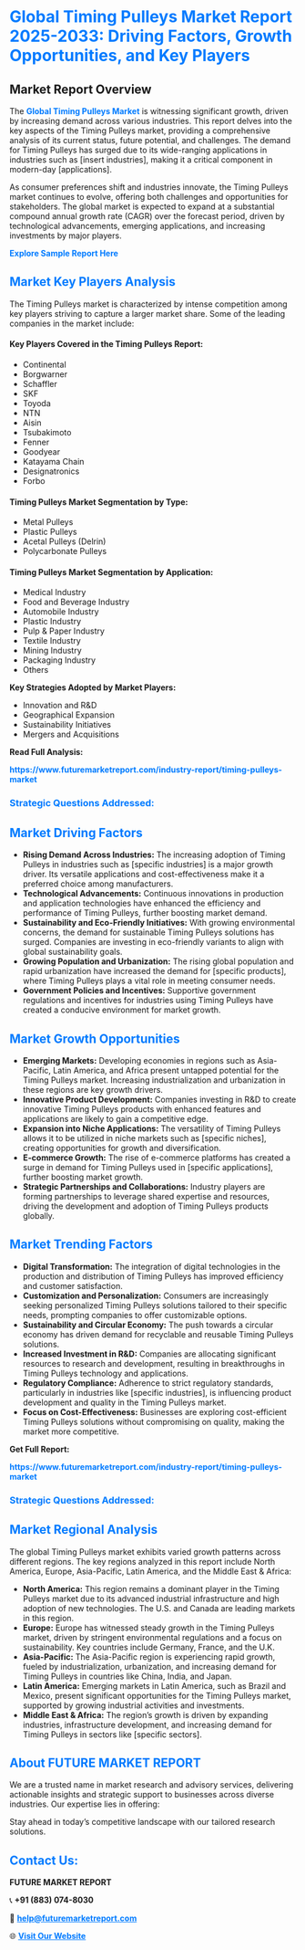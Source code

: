 <h1 style="color: #007BFF;">Global Timing Pulleys Market Report 2025-2033: Driving Factors, Growth Opportunities, and Key Players</h1>

<section id="overview">
<h2>Market Report Overview</h2>
<p>The <a href="https://www.futuremarketreport.com/industry-report/timing-pulleys-market" style="color: #007BFF; text-decoration: none;"><strong>Global Timing Pulleys Market</strong></a> is witnessing significant growth, driven by increasing demand across various industries. This report delves into the key aspects of the Timing Pulleys market, providing a comprehensive analysis of its current status, future potential, and challenges. The demand for Timing Pulleys has surged due to its wide-ranging applications in industries such as [insert industries], making it a critical component in modern-day [applications].</p>
<p>As consumer preferences shift and industries innovate, the Timing Pulleys market continues to evolve, offering both challenges and opportunities for stakeholders. The global market is expected to expand at a substantial compound annual growth rate (CAGR) over the forecast period, driven by technological advancements, emerging applications, and increasing investments by major players.</p>
</section>

<section id="overview">
<p><a href="https://www.futuremarketreport.com/request-sample/reportId=60050" style="color: #007BFF; text-decoration: none;"><strong>Explore Sample Report Here</strong></a></p>
</section>

<section id="key-players">
<h2 style="color: #007BFF;">Market Key Players Analysis</h2>
<p>The Timing Pulleys market is characterized by intense competition among key players striving to capture a larger market share. Some of the leading companies in the market include:</p>
<h4>Key Players Covered in the Timing Pulleys Report:</h4>
<ul><li>Continental</li><li>Borgwarner</li><li>Schaffler</li><li>SKF</li><li>Toyoda</li><li>NTN</li><li>Aisin</li><li>Tsubakimoto</li><li>Fenner</li><li>Goodyear</li><li>Katayama Chain</li><li>Designatronics</li><li>Forbo</li></ul>
<h4>Timing Pulleys Market Segmentation by Type:</h4>
<ul><li>Metal Pulleys</li><li>Plastic Pulleys</li><li>Acetal Pulleys (Delrin)</li><li>Polycarbonate Pulleys</li></ul>

<h4>Timing Pulleys Market Segmentation by Application:</h4>
<ul><li>Medical Industry</li><li>Food and Beverage Industry</li><li>Automobile Industry</li><li>Plastic Industry</li><li>Pulp &amp; Paper Industry</li><li>Textile Industry</li><li>Mining Industry</li><li>Packaging Industry</li><li>Others</li></ul>
<p><strong>Key Strategies Adopted by Market Players:</strong></p>
<ul>
<li>Innovation and R&D</li>
<li>Geographical Expansion</li>
<li>Sustainability Initiatives</li>
<li>Mergers and Acquisitions</li>
</ul>
</section>

<section>
<p><strong>Read Full Analysis: </strong></p><a href="https://www.futuremarketreport.com/industry-report/timing-pulleys-market" style="color: #007BFF; text-decoration: none;"><strong>https://www.futuremarketreport.com/industry-report/timing-pulleys-market</strong></a>
<h3 style="color: #007BFF;">Strategic Questions Addressed:</h3>
</section>

<section id="driving-factors">
<h2 style="color: #007BFF;">Market Driving Factors</h2>
<ul>
<li><strong>Rising Demand Across Industries:</strong> The increasing adoption of Timing Pulleys in industries such as [specific industries] is a major growth driver. Its versatile applications and cost-effectiveness make it a preferred choice among manufacturers.</li>
<li><strong>Technological Advancements:</strong> Continuous innovations in production and application technologies have enhanced the efficiency and performance of Timing Pulleys, further boosting market demand.</li>
<li><strong>Sustainability and Eco-Friendly Initiatives:</strong> With growing environmental concerns, the demand for sustainable Timing Pulleys solutions has surged. Companies are investing in eco-friendly variants to align with global sustainability goals.</li>
<li><strong>Growing Population and Urbanization:</strong> The rising global population and rapid urbanization have increased the demand for [specific products], where Timing Pulleys plays a vital role in meeting consumer needs.</li>
<li><strong>Government Policies and Incentives:</strong> Supportive government regulations and incentives for industries using Timing Pulleys have created a conducive environment for market growth.</li>
</ul>
</section>

<section id="growth-opportunities">
<h2 style="color: #007BFF;">Market Growth Opportunities</h2>
<ul>
<li><strong>Emerging Markets:</strong> Developing economies in regions such as Asia-Pacific, Latin America, and Africa present untapped potential for the Timing Pulleys market. Increasing industrialization and urbanization in these regions are key growth drivers.</li>
<li><strong>Innovative Product Development:</strong> Companies investing in R&D to create innovative Timing Pulleys products with enhanced features and applications are likely to gain a competitive edge.</li>
<li><strong>Expansion into Niche Applications:</strong> The versatility of Timing Pulleys allows it to be utilized in niche markets such as [specific niches], creating opportunities for growth and diversification.</li>
<li><strong>E-commerce Growth:</strong> The rise of e-commerce platforms has created a surge in demand for Timing Pulleys used in [specific applications], further boosting market growth.</li>
<li><strong>Strategic Partnerships and Collaborations:</strong> Industry players are forming partnerships to leverage shared expertise and resources, driving the development and adoption of Timing Pulleys products globally.</li>
</ul>
</section>

<section id="trending-factors">
<h2 style="color: #007BFF;">Market Trending Factors</h2>
<ul>
<li><strong>Digital Transformation:</strong> The integration of digital technologies in the production and distribution of Timing Pulleys has improved efficiency and customer satisfaction.</li>
<li><strong>Customization and Personalization:</strong> Consumers are increasingly seeking personalized Timing Pulleys solutions tailored to their specific needs, prompting companies to offer customizable options.</li>
<li><strong>Sustainability and Circular Economy:</strong> The push towards a circular economy has driven demand for recyclable and reusable Timing Pulleys solutions.</li>
<li><strong>Increased Investment in R&D:</strong> Companies are allocating significant resources to research and development, resulting in breakthroughs in Timing Pulleys technology and applications.</li>
<li><strong>Regulatory Compliance:</strong> Adherence to strict regulatory standards, particularly in industries like [specific industries], is influencing product development and quality in the Timing Pulleys market.</li>
<li><strong>Focus on Cost-Effectiveness:</strong> Businesses are exploring cost-efficient Timing Pulleys solutions without compromising on quality, making the market more competitive.</li>
</ul>
</section>

<section>
<p><strong>Get Full Report: </strong></p><a href="https://www.futuremarketreport.com/industry-report/timing-pulleys-market" style="color: #007BFF; text-decoration: none;"><strong>https://www.futuremarketreport.com/industry-report/timing-pulleys-market</strong></a>
<h3 style="color: #007BFF;">Strategic Questions Addressed:</h3>
</section>


<section id="regional-analysis">
<h2 style="color: #007BFF;">Market Regional Analysis</h2>
<p>The global Timing Pulleys market exhibits varied growth patterns across different regions. The key regions analyzed in this report include North America, Europe, Asia-Pacific, Latin America, and the Middle East & Africa:</p>
<ul>
<li><strong>North America:</strong> This region remains a dominant player in the Timing Pulleys market due to its advanced industrial infrastructure and high adoption of new technologies. The U.S. and Canada are leading markets in this region.</li>
<li><strong>Europe:</strong> Europe has witnessed steady growth in the Timing Pulleys market, driven by stringent environmental regulations and a focus on sustainability. Key countries include Germany, France, and the U.K.</li>
<li><strong>Asia-Pacific:</strong> The Asia-Pacific region is experiencing rapid growth, fueled by industrialization, urbanization, and increasing demand for Timing Pulleys in countries like China, India, and Japan.</li>
<li><strong>Latin America:</strong> Emerging markets in Latin America, such as Brazil and Mexico, present significant opportunities for the Timing Pulleys market, supported by growing industrial activities and investments.</li>
<li><strong>Middle East & Africa:</strong> The region’s growth is driven by expanding industries, infrastructure development, and increasing demand for Timing Pulleys in sectors like [specific sectors].</li>
</ul>
</section>

<footer>
<h2 style="color: #007BFF;">About FUTURE MARKET REPORT</h2>
<p>We are a trusted name in market research and advisory services, delivering actionable insights and strategic support to businesses across diverse industries. Our expertise lies in offering:</p>

<p>Stay ahead in today’s competitive landscape with our tailored research solutions.</p>

<h2 style="color: #007BFF;">Contact Us:</h2>
<p><strong>FUTURE MARKET REPORT</strong></p>
<p>📞 <strong>+91 (883) 074-8030</strong></p>
<p>📧 <strong><a href="mailto:help@futuremarketreport.com" style="color: #007BFF;">help@futuremarketreport.com</a></strong></p>
<p>🌐 <strong><a href="https://www.futuremarketreport.com/" style="color: #007BFF;">Visit Our Website</a></strong></p>
</footer>